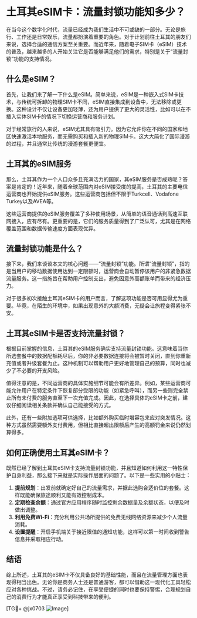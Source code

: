 # 土耳其eSIM卡：流量封锁功能知多少？

在当今这个数字化时代，流量已经成为我们生活中不可或缺的一部分。无论是旅行、工作还是日常娱乐，流量都扮演着重要的角色。对于计划前往土耳其的朋友们来说，选择合适的通信方案至关重要。而近年来，随着电子SIM卡（eSIM）技术的普及，越来越多的人开始关注它是否能够满足他们的需求，特别是关于“流量封锁”功能的支持情况。

## 什么是eSIM？

首先，让我们来了解一下什么是eSIM。简单来说，eSIM是一种嵌入式SIM卡技术，与传统可拆卸的物理SIM卡不同，eSIM直接集成到设备中，无法移除或更换。这种设计不仅让设备更加轻薄，还为用户提供了更大的灵活性，比如可以在不插入实体SIM卡的情况下切换运营商和服务计划。

对于经常旅行的人来说，eSIM尤其具有吸引力。因为它允许你在不同的国家和地区快速激活本地服务，而无需购买和插入新的物理SIM卡。这大大简化了国际漫游的过程，并且通常比传统的漫游套餐更便宜。

## 土耳其的eSIM服务

那么，土耳其作为一个人口众多且充满活力的国家，其eSIM服务是否成熟呢？答案是肯定的！近年来，随着全球范围内对eSIM接受度的提高，土耳其的主要电信运营商也开始提供eSIM服务。这些运营商包括但不限于Turkcell、Vodafone Turkey以及AVEA等。

这些运营商提供的eSIM服务覆盖了多种使用场景，从简单的语音通话到高速互联网接入，应有尽有。更重要的是，它们的服务质量得到了广泛认可，尤其是在网络覆盖范围和数据传输速度方面表现优异。

## 流量封锁功能是什么？

接下来，我们来谈谈本文的核心问题——“流量封锁”功能。所谓“流量封锁”，指的是当用户的移动数据使用达到一定限额时，运营商会自动暂停该用户的非紧急数据流量服务。这一措施旨在帮助用户控制支出，避免因意外高额账单而带来的经济压力。

对于很多初次接触土耳其eSIM卡的用户而言，了解这项功能是否可用显得尤为重要。毕竟，在陌生的环境中，如果出现意外的大额消费，无疑会让旅程变得紧张不安。

## 土耳其eSIM卡是否支持流量封锁？

根据目前掌握的信息，土耳其的eSIM服务确实支持流量封锁功能。这意味着当你所选套餐中的数据配额耗尽后，你的非必要数据连接将会被暂时关闭，直到你重新充值或者升级套餐为止。这种机制可以帮助用户更好地管理自己的预算，同时也减少了不必要的开支风险。

值得注意的是，不同运营商的具体实施细节可能会有所差异。例如，某些运营商可能允许用户在特定条件下恢复部分受限的功能（如紧急呼叫），而另一些则完全禁止所有未付费的服务直至下一次充值完成。因此，在选择具体的eSIM卡之前，建议仔细阅读相关条款并确认自己能接受的方式。

此外，还有一些附加选项可供选择，比如额外购买临时增容包来应对突发情况。这种方式虽然需要额外支付费用，但相比直接超出限额后产生的高额罚金来说仍然划算得多。

## 如何正确使用土耳其eSIM卡？

既然已经了解到土耳其eSIM卡支持流量封锁功能，并且知道如何利用这一特性保护自身利益，那么接下来就是实际操作层面的问题了。以下是一些实用的小贴士：

1. **提前规划**：出发前就确定好自己的流量需求，并据此选购合适价位的套餐。这样既能确保旅途顺利又能有效控制成本。
2. **定期检查余额**：通过官方应用程序随时监控剩余数据量及余额状态，以便及时做出调整。
3. **利用免费Wi-Fi**：充分利用公共场所提供的免费无线网络资源来减少个人流量消耗。
4. **设置提醒**：开启手机端关于接近限值的通知功能，这样可以第一时间收到警告信息并采取相应行动。

## 结语

综上所述，土耳其的eSIM卡不仅具备良好的基础性能，而且在流量管理方面也表现得相当出色。无论你是商务人士还是普通游客，都可以借助这一现代化工具轻松应对各种挑战。不过，请务必记住，在享受便捷的同时也要保持警惕，合理规划自己的消费行为才能真正享受到科技带来的便利。

[TG💪+ @jx0703 ![Image](https://github.com/user-attachments/assets/dbca1d08-cadb-493c-b0ec-ad6f7a83f270)]